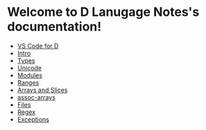 Welcome to D Lanugage Notes's documentation!
============================================

* [VS Code for D](notes/vscode_for_d.md)
* [Intro](notes/intro.md)
* [Types](notes/types.md)
* [Unicode](notes/unicode.md)
* [Modules](notes/modules.md)
* [Ranges](notes/ranges.md)
* [Arrays and Slices](notes/arrays-and-slices.md)
* [assoc-arrays](notes/assoc-arrays.md)
* [Files](notes/files.md)
* [Regex](notes/regex.md)
* [Exceptions](notes/exceptions.md)
